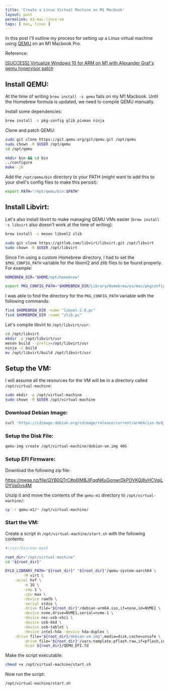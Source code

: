 ```yaml
---
title: 'Create a Linux Virtual Machine on M1 Macbook'
layout: post
permalink: m1-mac-linux-vm
tags: [ mac, linux ]
---
```


In this post I'll outline my process for setting up a Linux virtual machine using [QEMU](https://qemu.org) on an M1 Macbook Pro.

Reference:

[[SUCCESS] Virtualize Windows 10 for ARM on M1 with Alexander Graf's qemu hypervisor patch](https://forums.macrumors.com/threads/success-virtualize-windows-10-for-arm-on-m1-with-alexander-grafs-qemu-hypervisor-patch.2272354/)

## Install QEMU:

At the time of writing `brew install -s qemu` fails on my M1 Macbook. Until the Homebrew formula is updated, we need to compile QEMU manually.

Install some dependencies:

```bash
brew install -s pkg-config glib pixman ninja
```

Clone and patch QEMU:

```bash
sudo git clone https://git.qemu.org/git/qemu.git /opt/qemu
sudo chown -R $USER /opt/qemu
cd /opt/qemu

mkdir bin && cd bin
../configure
make -j6
```

Add the `/opt/qemu/bin` directory to your PATH (might want to add this to your shell's config files to make this persist):

```bash
export PATH="/opt/qemu/bin:$PATH"
```

## Install Libvirt:

Let's also install libvirt to make managing QEMU VMs easier (`brew install -s libvirt` also doesn't work at the time of writing):

```bash
brew install -s meson libxml2 zlib

sudo git clone https://gitlab.com/libvirt/libvirt.git /opt/libvirt
sudo chown -R $USER /opt/libvirt
```

Since I'm using a custom Homebrew directory, I had to set the `$PKG_CONFIG_PATH` variable for the libxml2 and zlib files to be found properly. For example: 

```bash
HOMEBREW_DIR="$HOME/opt/homebrew"

export PKG_CONFIG_PATH="$HOMEBREW_DIR/Library/Homebrew/os/mac/pkgconfig/11.1/"
```

I was able to find the directory for the `PKG_CONFIG_PATH` variable with the following commands:

```bash
find $HOMEBREW_DIR -name "libxml-2.0.pc"
find $HOMEBREW_DIR -name "zlib.pc"
```


Let's compile libvirt to `/opt/libvirt/usr`:

```bash
cd /opt/libvirt
mkdir -p /opt/libvirt/usr
meson build --prefix=/opt/libvirt/usr
ninja -C build
mv /opt/libvirt/build /opt/libvirt/usr
```

## Setup the VM:

I will assume all the resources for the VM will be in a directory called  `/opt/virtual-machine`:

```bash
sudo mkdir -p /opt/virtual-machine
sudo chown -R $USER /opt/virtual-machine
```

### Download Debian Image:

```bash
curl 'https://cdimage.debian.org/cdimage/release/current/arm64/iso-dvd/debian-10.7.0-arm64-DVD-1.iso' -o /opt/virtual-machine/debian-arm64.iso
```

### Setup the Disk File:

```bash
qemu-img create /opt/virtual-machine/debian-vm.img 40G 
```

### Setup EFI Firmware:

Download the following zip file:

https://mega.nz/file/QYB0QTrC#p6IMBJlFqqNKuGonwrDkPOVKQj8yHCVgiLOYVaGvs4M

Unzip it and move the contents of the `qemu-m1` directory to `/opt/virtual-machine/`:

```bash
cp -r qemu-m1/* /opt/virtual-machine/
```

### Start the VM:

Create a script in `/opt/virtual-machine/start.sh` with the following contents:

```bash
#!/usr/bin/env bash

root_dir="/opt/virtual-machine"
cd "${root_dir}"

DYLD_LIBRARY_PATH="${root_dir}" "${root_dir}"/qemu-system-aarch64 \
        -M virt \
	-accel hvf \
        -m 1G \
        -smp 1 \
        -cpu max \
        -device ramfb \
        -serial stdio \
        -drive file="${root_dir}"/debian-arm64.iso,if=none,id=NVME1 \
        -device nvme,drive=NVME1,serial=nvme-1 \
        -device nec-usb-xhci \
        -device usb-kbd \
        -device usb-tablet \
        -device intel-hda -device hda-duplex \
	-drive file="${root_dir}/debian-vm.img",media=disk,cache=unsafe \
        -drive file="${root_dir}"/vars-template-pflash.raw,if=pflash,index=1 \
        -bios ${root_dir}/QEMU_EFI.fd
```

Make the script executable:

```bash
chmod +x /opt/virtual-machine/start.sh
```

Now run the script:

```bash
/opt/virtual-machine/start.sh
```
